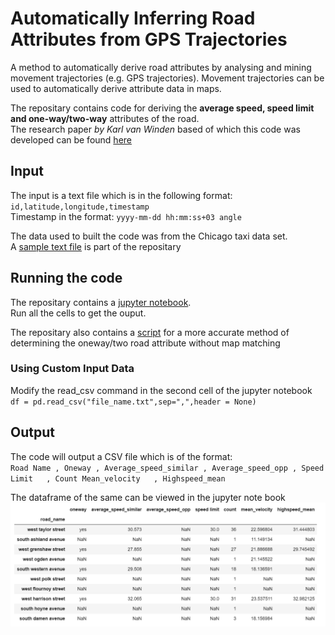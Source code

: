 # Automatically Inferring Road Attributes from GPS Trajectories
A method to automatically derive road attributes by analysing and mining movement trajectories (e.g. GPS trajectories). Movement trajectories can be used to automatically derive attribute data in maps.  

The repositary contains code for deriving the **average speed, speed limit and one-way/two-way** attributes of the road.  
The research paper *by Karl van Winden* based of which this code was developed can be found [here](http://doi.org/10.1111/tgis.12186)

## Input
The input is a text file which is in the following format: `id,latitude,longitude,timestamp`   
Timestamp in the format: `yyyy-mm-dd hh:mm:ss+03 angle`  

The data used to built the code was from the Chicago taxi data set.  
A [sample text file](sample.txt) is part of the repositary 

## Running the code
The repositary contains a [jupyter notebook](Automatically%20inferring%20road%20attributes%20from%20GPS%20Trajectories%20v1.0.ipynb).  
Run all the cells to get the ouput.  

The repositary also contains a [script](Improved%20Script%20to%20Calculate%20the%20mean%20heading%20and%20Oneway%20attribute%20without%20map%20matching.ipynb) for a more accurate method of determining the oneway/two road attribute without map matching

### Using Custom Input Data
Modify the read_csv command in the second cell of the jupyter notebook  
`df = pd.read_csv("file_name.txt",sep=",",header = None)`

## Output
The code will output a CSV file which is of the format:  
`Road Name , Oneway	, Average_speed_similar	, Average_speed_opp	, Speed Limit	, Count	Mean_velocity	, Highspeed_mean`  

The dataframe of the same can be viewed in the jupyter note book  
![alt text](Output/road_attributes_output.png "Output Data Frame")
